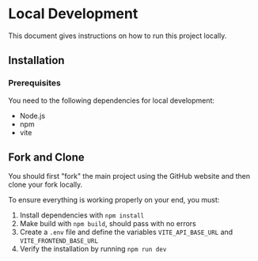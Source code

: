 # Local Development

This document gives instructions on how to run this project locally.

## Installation

### Prerequisites

You need to the following dependencies for local development:

- Node.js
- npm
- vite

## Fork and Clone

You should first "fork" the main project using the GitHub website and then clone your fork locally.

To ensure everything is working properly on your end, you must:

1. Install dependencies with `npm install`
2. Make build with `npm build`, should pass with no errors
3. Create a `.env` file and define the variables `VITE_API_BASE_URL` and `VITE_FRONTEND_BASE_URL`
4. Verify the installation by running `npm run dev`

